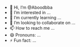 - 👋 Hi, I’m @Aboodbba
- 👀 I’m interested in ...
- 🌱 I’m currently learning ...
- 💞️ I’m looking to collaborate on ...
- 📫 How to reach me ...
- 😄 Pronouns: ...
- ⚡ Fun fact: ...

<!---
Aboodbba/Aboodbba is a ✨ special ✨ repository because its `README.md` (this file) appears on your GitHub profile.
You can click the Preview link to take a look at your changes.
--->
